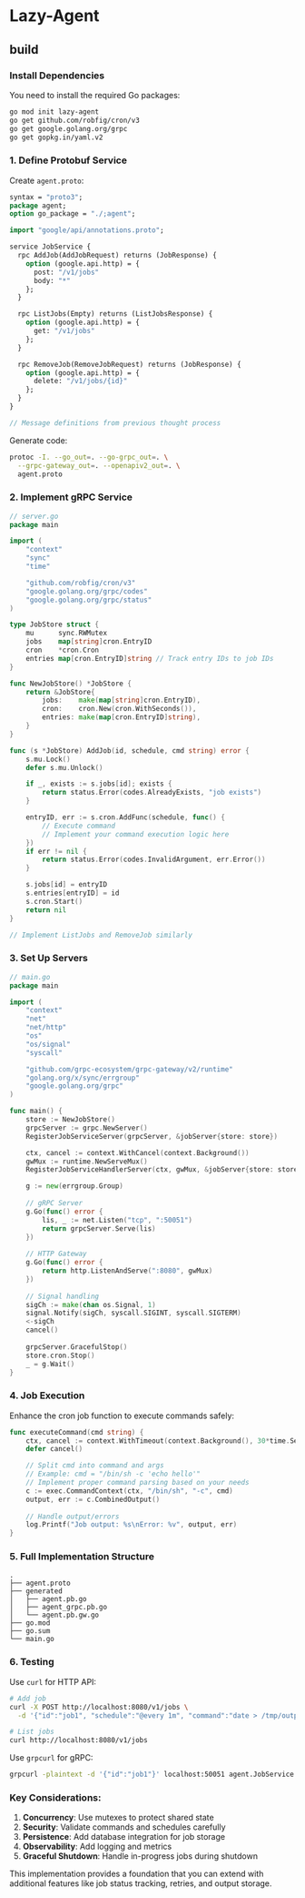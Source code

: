 # Lazy-Agent

## build
### Install Dependencies

You need to install the required Go packages:

```bash
go mod init lazy-agent
go get github.com/robfig/cron/v3
go get google.golang.org/grpc
go get gopkg.in/yaml.v2
```


### 1. Define Protobuf Service
Create `agent.proto`:

```proto
syntax = "proto3";
package agent;
option go_package = "./;agent";

import "google/api/annotations.proto";

service JobService {
  rpc AddJob(AddJobRequest) returns (JobResponse) {
    option (google.api.http) = {
      post: "/v1/jobs"
      body: "*"
    };
  }

  rpc ListJobs(Empty) returns (ListJobsResponse) {
    option (google.api.http) = {
      get: "/v1/jobs"
    };
  }

  rpc RemoveJob(RemoveJobRequest) returns (JobResponse) {
    option (google.api.http) = {
      delete: "/v1/jobs/{id}"
    };
  }
}

// Message definitions from previous thought process
```

Generate code:
```bash
protoc -I. --go_out=. --go-grpc_out=. \
  --grpc-gateway_out=. --openapiv2_out=. \
  agent.proto
```

### 2. Implement gRPC Service
```go
// server.go
package main

import (
	"context"
	"sync"
	"time"

	"github.com/robfig/cron/v3"
	"google.golang.org/grpc/codes"
	"google.golang.org/grpc/status"
)

type JobStore struct {
	mu      sync.RWMutex
	jobs    map[string]cron.EntryID
	cron    *cron.Cron
	entries map[cron.EntryID]string // Track entry IDs to job IDs
}

func NewJobStore() *JobStore {
	return &JobStore{
		jobs:    make(map[string]cron.EntryID),
		cron:    cron.New(cron.WithSeconds()),
		entries: make(map[cron.EntryID]string),
	}
}

func (s *JobStore) AddJob(id, schedule, cmd string) error {
	s.mu.Lock()
	defer s.mu.Unlock()

	if _, exists := s.jobs[id]; exists {
		return status.Error(codes.AlreadyExists, "job exists")
	}

	entryID, err := s.cron.AddFunc(schedule, func() {
		// Execute command
		// Implement your command execution logic here
	})
	if err != nil {
		return status.Error(codes.InvalidArgument, err.Error())
	}

	s.jobs[id] = entryID
	s.entries[entryID] = id
	s.cron.Start()
	return nil
}

// Implement ListJobs and RemoveJob similarly
```

### 3. Set Up Servers
```go
// main.go
package main

import (
	"context"
	"net"
	"net/http"
	"os"
	"os/signal"
	"syscall"

	"github.com/grpc-ecosystem/grpc-gateway/v2/runtime"
	"golang.org/x/sync/errgroup"
	"google.golang.org/grpc"
)

func main() {
	store := NewJobStore()
	grpcServer := grpc.NewServer()
	RegisterJobServiceServer(grpcServer, &jobServer{store: store})

	ctx, cancel := context.WithCancel(context.Background())
	gwMux := runtime.NewServeMux()
	RegisterJobServiceHandlerServer(ctx, gwMux, &jobServer{store: store})

	g := new(errgroup.Group)
	
	// gRPC Server
	g.Go(func() error {
		lis, _ := net.Listen("tcp", ":50051")
		return grpcServer.Serve(lis)
	})
	
	// HTTP Gateway
	g.Go(func() error {
		return http.ListenAndServe(":8080", gwMux)
	})
	
	// Signal handling
	sigCh := make(chan os.Signal, 1)
	signal.Notify(sigCh, syscall.SIGINT, syscall.SIGTERM)
	<-sigCh
	cancel()
	
	grpcServer.GracefulStop()
	store.cron.Stop()
	_ = g.Wait()
}
```

### 4. Job Execution
Enhance the cron job function to execute commands safely:

```go
func executeCommand(cmd string) {
	ctx, cancel := context.WithTimeout(context.Background(), 30*time.Second)
	defer cancel()

	// Split cmd into command and args
	// Example: cmd = "/bin/sh -c 'echo hello'"
	// Implement proper command parsing based on your needs
	c := exec.CommandContext(ctx, "/bin/sh", "-c", cmd)
	output, err := c.CombinedOutput()
	
	// Handle output/errors
	log.Printf("Job output: %s\nError: %v", output, err)
}
```

### 5. Full Implementation Structure
```
.
├── agent.proto
├── generated
│   ├── agent.pb.go
│   ├── agent_grpc.pb.go
│   └── agent.pb.gw.go
├── go.mod
├── go.sum
└── main.go
```

### 6. Testing
Use `curl` for HTTP API:
```bash
# Add job
curl -X POST http://localhost:8080/v1/jobs \
  -d '{"id":"job1", "schedule":"@every 1m", "command":"date > /tmp/output"}'

# List jobs
curl http://localhost:8080/v1/jobs
```

Use `grpcurl` for gRPC:
```bash
grpcurl -plaintext -d '{"id":"job1"}' localhost:50051 agent.JobService.RemoveJob
```

### Key Considerations:
1. **Concurrency**: Use mutexes to protect shared state
2. **Security**: Validate commands and schedules carefully
3. **Persistence**: Add database integration for job storage
4. **Observability**: Add logging and metrics
5. **Graceful Shutdown**: Handle in-progress jobs during shutdown

This implementation provides a foundation that you can extend with additional features like job status tracking, retries, and output storage.